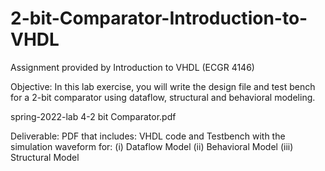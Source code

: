 # 2-bit-Comparator-Introduction-to-VHDL
Assignment provided by Introduction to VHDL (ECGR 4146)

Objective:
In this lab exercise, you will write the design file and test bench for a 2-bit comparator using dataflow, structural and behavioral modeling.

spring-2022-lab 4-2 bit Comparator.pdf 

Deliverable:
PDF that includes: VHDL code and Testbench with the simulation waveform for:
(i) Dataflow Model
(ii) Behavioral Model
(iii) Structural Model
